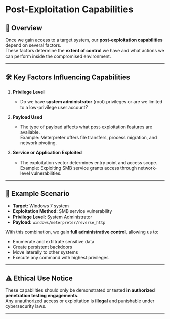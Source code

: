 # Post-Exploitation Capabilities

## 📌 Overview
Once we gain access to a target system, our **post-exploitation capabilities** depend on several factors.  
These factors determine the **extent of control** we have and what actions we can perform inside the compromised environment.

---

## 🛠 Key Factors Influencing Capabilities
1. **Privilege Level**  
   - Do we have **system administrator** (root) privileges or are we limited to a low-privilege user account?
   
2. **Payload Used**  
   - The type of payload affects what post-exploitation features are available.  
     Example: Meterpreter offers file transfers, process migration, and network pivoting.

3. **Service or Application Exploited**  
   - The exploitation vector determines entry point and access scope.  
     Example: Exploiting SMB service grants access through network-level vulnerabilities.

---

## 📂 Example Scenario
- **Target:** Windows 7 system  
- **Exploitation Method:** SMB service vulnerability  
- **Privilege Level:** System Administrator  
- **Payload:** `windows/meterpreter/reverse_http`  

With this combination, we gain **full administrative control**, allowing us to:
- Enumerate and exfiltrate sensitive data
- Create persistent backdoors
- Move laterally to other systems
- Execute any command with highest privileges

---

## ⚠ Ethical Use Notice
These capabilities should only be demonstrated or tested **in authorized penetration testing engagements**.  
Any unauthorized access or exploitation is **illegal** and punishable under cybersecurity laws.

---
